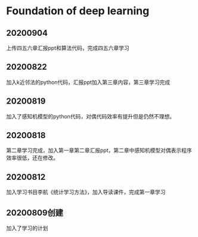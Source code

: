# **Foundation of deep learning**

## 20200904

上传四五六章汇报ppt和算法代码，完成四五六章学习

## 20200822

加入k近邻法的python代码，汇报ppt加入第三章内容，第三章学习完成

## 20200819

加入了感知机模型的python代码，对偶代码效率有提升但是仍然不理想。

## 20200818

第二章学习完成，加入第一章第二章汇报ppt，第二章中感知机模型对偶表示程序效率很低，还在修改。

## 20200812

加入学习书目李航《统计学习方法》，加入导读课件，完成第一章学习

## 20200809创建

加入了学习的计划